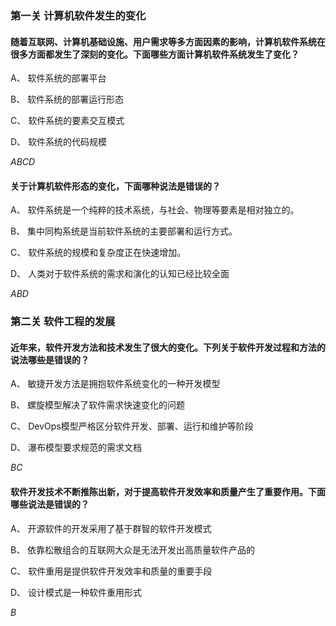 ### 第一关 计算机软件发生的变化

#### 随着互联网、计算机基础设施、用户需求等多方面因素的影响，计算机软件系统在很多方面都发生了深刻的变化。下面哪些方面计算机软件系统发生了变化？


A、
软件系统的部署平台


B、
软件系统的部署运行形态


C、
软件系统的要素交互模式

D、
软件系统的代码规模



*ABCD*



#### 关于计算机软件形态的变化，下面哪种说法是错误的？


A、
软件系统是一个纯粹的技术系统，与社会、物理等要素是相对独立的。


B、
集中同构系统是当前软件系统的主要部署和运行方式。


C、
软件系统的规模和复杂度正在快速增加。

D、
人类对于软件系统的需求和演化的认知已经比较全面



*ABD*



### 第二关 软件工程的发展

#### 近年来，软件开发方法和技术发生了很大的变化。下列关于软件开发过程和方法的说法哪些是错误的？

A、
敏捷开发方法是拥抱软件系统变化的一种开发模型

B、
螺旋模型解决了软件需求快速变化的问题


C、
DevOps模型严格区分软件开发、部署、运行和维护等阶段

D、
瀑布模型要求规范的需求文档



*BC*



#### 软件开发技术不断推陈出新，对于提高软件开发效率和质量产生了重要作用。下面哪些说法是错误的？


A、
开源软件的开发采用了基于群智的软件开发模式


B、
依靠松散组合的互联网大众是无法开发出高质量软件产品的


C、
软件重用是提供软件开发效率和质量的重要手段

D、
设计模式是一种软件重用形式



*B*

